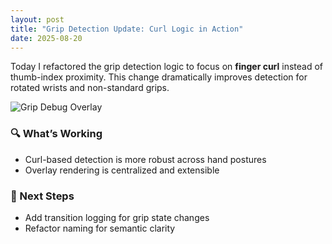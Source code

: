 ```yaml
---
layout: post
title: "Grip Detection Update: Curl Logic in Action"
date: 2025-08-20
---
```


Today I refactored the grip detection logic to focus on **finger curl** instead of thumb-index proximity. This change dramatically improves detection for rotated wrists and non-standard grips.

![Grip Debug Overlay](https://www.mixbloom.com/resources/instagram-post-examples)

### 🔍 What’s Working
- Curl-based detection is more robust across hand postures
- Overlay rendering is centralized and extensible

### 🧠 Next Steps
- Add transition logging for grip state changes
- Refactor naming for semantic clarity
